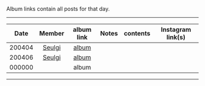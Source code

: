 Album links contain all posts for that day.

***
| Date   | Member       | album link                           | Notes | contents | Instagram link(s) |
|:------:|:------------:|:------------------------------------:|:-----:|:--------:|:-----------------:|
| 200404 | [Seulgi][ks] | [album](https://imgur.com/a/CKBaKr4) |       |          |                   |
| 200406 | [Seulgi][ks] | [album](https://imgur.com/a/JfULIvK) |       |          |                   |
| 000000 |              | album                                |       |          |                   |

***

[jy]:https://www.instagram.com/_imyour_joy/
[yr]:https://www.instagram.com/yerimiese/
[ks]:https://www.instagram.com/hi_sseulgi/
[wd]:https://www.instagram.com/todayis_wendy/
[ir]:https://www.instagram.com/renebaebae/